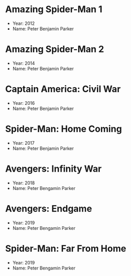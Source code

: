 # Amazing Spider-Man 1
- Year: 2012
- Name: Peter Benjamin Parker

# Amazing Spider-Man 2
- Year: 2014
- Name: Peter Benjamin Parker

# Captain America: Civil War
- Year: 2016
- Name: Peter Benjamin Parker

# Spider-Man: Home Coming
- Year: 2017
- Name: Peter Benjamin Parker

# Avengers: Infinity War
- Year: 2018
- Name: Peter Bengamin Parker

# Avengers: Endgame
- Year: 2019
- Name: Peter Bengamin Parker

# Spider-Man: Far From Home
- Year: 2019
- Name: Peter Bengamin Parker

